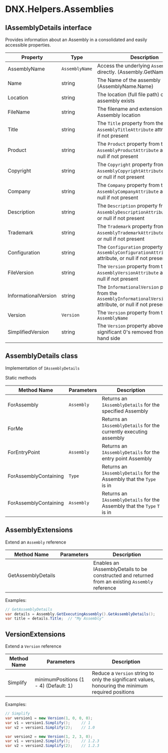 ﻿# DNX.Helpers.Assemblies

## IAssemblyDetails interface

Provides information about an Assembly in a consolidated and easily accessible properties.

| Property | Type | Description |
| --- | --- | --- |
| AssemblyName | `AssemblyName` | Access the underlying `AssemblyName` directly. (Assembly.GetName()) |
| Name | string | The Name of the assembly (AssemblyName.Name) |
| Location | string | The location (full file path) of where the assembly exists |
| FileName | string | The filename and extension of the Assembly location |
| Title | string | The `Title` property from the `AssemblyTitleAttribute` attribute, or null if not present |
| Product | string | The `Product` property from the `AssemblyProductAttribute` attribute, or null if not present |
| Copyright | string | The `Copyright` property from the `AssemblyCopyrightAttribute` attribute, or null if not present |
| Company | string | The `Company` property from the `AssemblyCompanyAttribute` attribute, or null if not present |
| Description | string | The `Description` property from the `AssemblyDescriptionAttribute` attribute, or null if not present |
| Trademark | string | The `Trademark` property from the `AssemblyTrademarkAttribute` attribute, or null if not present |
| Configuration | string | The `Configuration` property from the `AssemblyConfigurationAttribute` attribute, or null if not present |
| FileVersion | string | The `Version` property from the `AssemblyVersionAttribute` attribute, or null if not present |
| InformationalVersion | string | The `InformationalVersion` property from the `AssemblyInformationalVersionAttribute` attribute, or null if not present |
| Version | `Version` | The `Version` property from the `AssemblyName` |
| SimplifiedVersion | string | The `Version` property above, with non-significant 0's removed from the right hand side |

## AssemblyDetails class

Implementation of `IAssemblyDetails`

Static methods

| Method Name | Parameters | Description |
| --- | --- | --- |
| ForAssembly | `Assembly` | Returns an `IAssemblyDetails` for the specified Assembly |
| ForMe |  | Returns an `IAssemblyDetails` for the currently executing assembly |
| ForEntryPoint | `Assembly` | Returns an `IAssemblyDetails` for the entry point Assembly |
| ForAssemblyContaining | `Type` | Returns an `IAssemblyDetails` for the Assembly that the `Type` is in |
| ForAssemblyContaining<T> | `Assembly` | Returns an `IAssemblyDetails` for the Assembly that the `Type` `T` is in |

## AssemblyExtensions

Extend an `Assembly` reference

| Method Name | Parameters | Description |
| --- | --- | --- |
| GetAssemblyDetails | | Enables an IAssemblyDetails to be constructed and returned from an existing `Assembly` reference |

Examples:

```csharp
// GetAssemblyDetails
var details = Assembly.GetExecutingAssembly().GetAssemblyDetails();
var title = details.Title;  // "My Assembly"
```

## VersionExtensions

Extend a `Version` reference

| Method Name | Parameters | Description |
| --- | --- | --- |
| Simplify | minimumPositions (1 - 4) (Default: 1) | Reduce a `Version` string to only the significant values, honouring the minimum required positions |

Examples:

```csharp
// Simplify
var version1 = new Version(1, 0, 0, 0);
var v1 = version1.Simplify();     // 1
var v2 = version1.Simplify(2);    // 1.0

var version2 = new Version(1, 2, 3, 0);
var v1 = version2.Simplify();     // 1.2.3
var v2 = version2.Simplify(2);    // 1.2.3

```
